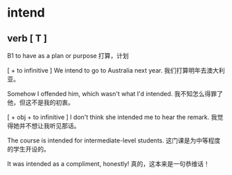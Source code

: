 # intend

## verb [ T ]
B1
to have as a plan or purpose
打算，计划

[ + to infinitive ] We intend to go to Australia next year.
我们打算明年去澳大利亚。

Somehow I offended him, which wasn't what I'd intended.
我不知怎么得罪了他，但这不是我的初衷。

[ + obj + to infinitive ] I don't think she intended me to hear the remark.
我觉得她并不想让我听见那话。

The course is intended for intermediate-level students.
这门课是为中等程度的学生开设的。

It was intended as a compliment, honestly!
真的，这本来是一句恭维话！
